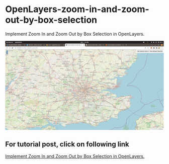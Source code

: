 # OpenLayers-zoom-in-and-zoom-out-by-box-selection
Implement Zoom In and Zoom Out by Box Selection in OpenLayers.

![Implement Zoom In and Zoom Out by Box Selection in OpenLayers.](zoom_on_box_selection.gif)

## For tutorial post, click on following link<br/>
[Implement Zoom In and Zoom Out by Box Selection in OpenLayers.](https://spatial-dev.guru/2022/07/24/openlayers-zoom-in-and-zoom-out-by-box-selection/"")
